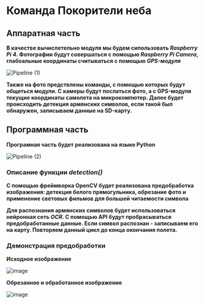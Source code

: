 # Команда Покорители неба 

## Аппаратная часть
**В качестве вычислетельно модуля мы будем сипользовать _Raspberry Pi 4_. Фотографии будут совершаться с помощью _Raspberry Pi Camera_, глабоальные координаты считываться с помощью _GPS-модуля_**

![Pipeline (1)](https://github.com/darkkseer/PokoriteliNeba/assets/92098618/48c776a9-bebd-485d-8a4f-c25d6dd0db68)

**Также на фото предствлены команды, с помощью которых будут общеться модули. С камеры будут послаться фото, а с GPS-модуля текущие координаты самолета на микрокомпютер. Далее будет происходить детекция армянских символов, если такой был обнаружен, записываем данные на SD-карту.**


## Программная часть
**Програмная часть будет реализована на языке Python**

![Pipeline (2)](https://github.com/darkkseer/PokoriteliNeba/assets/92098618/d93b5f33-fb27-4162-8adc-85f6b358aed2)

### Описание функции _detection()_

**С помощью фреймворка OpenCV будет реализована предобработка изображения: детекция белого прямогульника, обрезание фото и применение световых фильмов для большей читаемости символа**

**Для распознания армянских символов будет использоваться нейронная сеть _OCR_. С помощью API будут пробрасываться предобработанные данные. Если символ распознан - записываем его на карту. Повторяем данный цикл до конца окончания полета.**

### Демонстрация предобработки

**Исходное изображение**

![image](https://github.com/darkkseer/PokoriteliNeba/assets/92098618/d4f2a618-e246-40a3-a23e-43cbd6d0e73a)

**Обрезанное и обработанное изображение**

![image](https://github.com/darkkseer/PokoriteliNeba/assets/92098618/9a047947-5850-4991-a77f-37859d0d4641)





 

